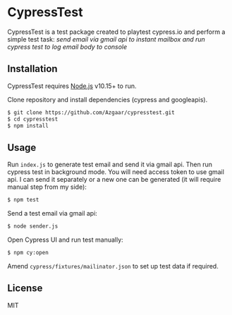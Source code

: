 # CypressTest

CypressTest is a test package created to playtest cypress.io and perform a simple test task: 
*send email via gmail api to instant mailbox and run cypress test to log email body to console*

## Installation

CypressTest requires [Node.js](https://nodejs.org/) v10.15+ to run.

Clone repository and install dependencies (cypress and googleapis).

```sh
$ git clone https://github.com/Azgaar/cypresstest.git
$ cd cypresstest
$ npm install
```

## Usage

Run `index.js` to generate test email and send it via gmail api. Then run cypress test in background mode. You will need access token to use gmail api. I can send it separately or a new one can be generated (it will require manual step from my side):

```sh
$ npm test
```

Send a test email via gmail api:

```sh
$ node sender.js
```

Open Cypress UI and run test manually:

```sh
$ npm cy:open
```

Amend `cypress/fixtures/mailinator.json` to set up test data if required.

## License

MIT